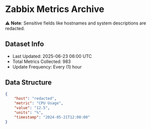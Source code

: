 # Zabbix Metrics Archive

⚠️ **Note**: Sensitive fields like hostnames and system descriptions are redacted.

## Dataset Info
- Last Updated: 2025-06-23 06:00 UTC
- Total Metrics Collected: 983
- Update Frequency: Every (1) hour

## Data Structure
```json
{
    "host": "redacted",
    "metric": "CPU Usage",
    "value": "12.5",
    "units": "%",
    "timestamp": "2024-05-21T12:00:00"
}
```
